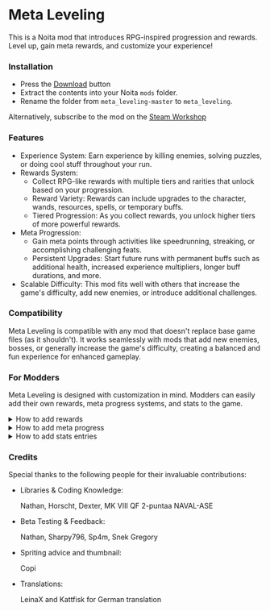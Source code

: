 # Meta Leveling

This is a Noita mod that introduces RPG-inspired progression and rewards. Level up, gain meta rewards, and customize your experience!

### Installation

- Press the [Download](https://github.com/lamia-zamia/meta_leveling/archive/refs/heads/master.zip) button
- Extract the contents into your Noita `mods` folder.
- Rename the folder from `meta_leveling-master` to `meta_leveling`.

Alternatively, subscribe to the mod on the [Steam Workshop](https://steamcommunity.com/sharedfiles/filedetails/?id=3323230586)

### Features

- Experience System: Earn experience by killing enemies, solving puzzles, or doing cool stuff throughout your run.
- Rewards System:
  - Collect RPG-like rewards with multiple tiers and rarities that unlock based on your progression.
  - Reward Variety: Rewards can include upgrades to the character, wands, resources, spells, or temporary buffs.
  - Tiered Progression: As you collect rewards, you unlock higher tiers of more powerful rewards.
- Meta Progression:
  - Gain meta points through activities like speedrunning, streaking, or accomplishing challenging feats.
  - Persistent Upgrades: Start future runs with permanent buffs such as additional health, increased experience multipliers, longer buff durations, and more.
- Scalable Difficulty: This mod fits well with others that increase the game's difficulty, add new enemies, or introduce additional challenges.

### Compatibility

Meta Leveling is compatible with any mod that doesn't replace base game files (as it shouldn't). It works seamlessly with mods that add new enemies, bosses, or generally increase the game's difficulty, creating a balanced and fun experience for enhanced gameplay.

### For Modders
Meta Leveling is designed with customization in mind. Modders can easily add their own rewards, meta progress systems, and stats to the game.
<details><summary>How to add rewards</summary>

- Append your rewards to the following file: 
[mods/meta_leveling/files/for_modders/rewards_append.lua](files/for_modders/rewards_append.lua)
- For more details on the reward structure, refer to: [mods/meta_leveling/files/scripts/classes/private/rewards.lua](files/scripts/classes/private/rewards.lua)
- Example rewards can be found [here](files/scripts/rewards)

</details><details>  <summary>How to add meta progress</summary>

- Append your meta progress to this file:
  [mods/meta_leveling/files/for_modders/progress_appends.lua](files/for_modders/progress_appends.lua)
- Learn more about the progress structure [here](files/scripts/classes/private/meta.lua)
- Example meta progress can be seen [here](files/scripts/progress/progress_default.lua)
</details>
<details>
  <summary>How to add stats entries</summary>

- Append your stats entries to this file:
  [mods/meta_leveling/files/for_modders/stats_append.lua](files/for_modders/stats_append.lua)
- Detailed stats structure can be found [here](files/scripts/classes/private/stats.lua)
- Example stats entries are available [here](files/scripts/stats/stats_list.lua)
</details>

### Credits
Special thanks to the following people for their invaluable contributions:
- Libraries & Coding Knowledge:
  
  Nathan, Horscht, Dexter, MK VIII QF 2-puntaa NAVAL-ASE
- Beta Testing & Feedback:

  Nathan, Sharpy796, Sp4m, Snek Gregory

- Spriting advice and thumbnail:

  Copi
- Translations:

  LeinaX and Kattfisk for German translation